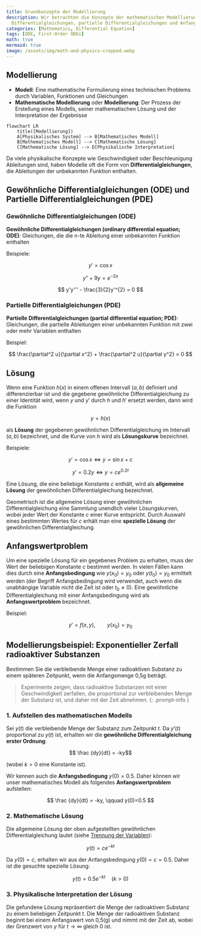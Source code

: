 ```yaml
---
title: Grundkonzepte der Modellierung
description: Wir betrachten die Konzepte der mathematischen Modellierung, gewöhnliche
  Differentialgleichungen, partielle Differentialgleichungen und Anfangswertprobleme.
categories: [Mathematics, Differential Equation]
tags: [ODE, First-Order ODEs]
math: true
mermaid: true
image: /assets/img/math-and-physics-cropped.webp
---
```

## Modellierung
- **Modell**: Eine mathematische Formulierung eines technischen Problems durch Variablen, Funktionen und Gleichungen
- **Mathematische Modellierung** oder **Modellierung**: Der Prozess der Erstellung eines Modells, seiner mathematischen Lösung und der Interpretation der Ergebnisse

```mermaid
flowchart LR
	title([Modellierung])
	A[Physikalisches System] --> B[Mathematisches Modell]
	B[Mathematisches Modell] --> C[Mathematische Lösung]
	C[Mathematische Lösung] --> D[Physikalische Interpretation]
```

Da viele physikalische Konzepte wie Geschwindigkeit oder Beschleunigung Ableitungen sind, haben Modelle oft die Form von **Differentialgleichungen**, die Ableitungen der unbekannten Funktion enthalten.

## Gewöhnliche Differentialgleichungen (ODE) und Partielle Differentialgleichungen (PDE)
### Gewöhnliche Differentialgleichungen (ODE)
**Gewöhnliche Differentialgleichungen (ordinary differential equation; ODE)**: Gleichungen, die die n-te Ableitung einer unbekannten Funktion enthalten

Beispiele:

$$y' = \cos x$$

$$ y'' + 9y = e^{-2x} $$

$$ y'y''' - \frac{3}{2}y'^{2} = 0 $$


### Partielle Differentialgleichungen (PDE)
**Partielle Differentialgleichungen (partial differential equation; PDE)**: Gleichungen, die partielle Ableitungen einer unbekannten Funktion mit zwei oder mehr Variablen enthalten

Beispiel:

$$ \frac{\partial^2 u}{\partial x^2} + \frac{\partial^2 u}{\partial y^2} = 0 $$

## Lösung
Wenn eine Funktion $h(x)$ in einem offenen Intervall $(a, b)$ definiert und differenzierbar ist und die gegebene gewöhnliche Differentialgleichung zu einer Identität wird, wenn $y$ und $y'$ durch $h$ und $h'$ ersetzt werden, dann wird die Funktion

$$ y = h(x) $$

als **Lösung** der gegebenen gewöhnlichen Differentialgleichung im Intervall $(a, b)$ bezeichnet, und die Kurve von $h$ wird als **Lösungskurve** bezeichnet.

Beispiele:

$$ y'=\cos x \Leftrightarrow y=\sin x+c $$

$$ y'=0.2y \Leftrightarrow y=ce^{0.2t} $$

Eine Lösung, die eine beliebige Konstante $c$ enthält, wird als **allgemeine Lösung** der gewöhnlichen Differentialgleichung bezeichnet.

Geometrisch ist die allgemeine Lösung einer gewöhnlichen Differentialgleichung eine Sammlung unendlich vieler Lösungskurven, wobei jeder Wert der Konstante $c$ einer Kurve entspricht. Durch Auswahl eines bestimmten Wertes für $c$ erhält man eine **spezielle Lösung** der gewöhnlichen Differentialgleichung.

## Anfangswertproblem
Um eine spezielle Lösung für ein gegebenes Problem zu erhalten, muss der Wert der beliebigen Konstante $c$ bestimmt werden. In vielen Fällen kann dies durch eine **Anfangsbedingung** wie $y(x_{0})=y_{0}$ oder $y(t_{0})=y_{0}$ ermittelt werden (der Begriff Anfangsbedingung wird verwendet, auch wenn die unabhängige Variable nicht die Zeit ist oder $t_{0}\neq0$). Eine gewöhnliche Differentialgleichung mit einer Anfangsbedingung wird als **Anfangswertproblem** bezeichnet.

Beispiel:

$$ y'=f(x,y),\qquad y(x_{0})=y_{0} $$

## Modellierungsbeispiel: Exponentieller Zerfall radioaktiver Substanzen
Bestimmen Sie die verbleibende Menge einer radioaktiven Substanz zu einem späteren Zeitpunkt, wenn die Anfangsmenge 0,5g beträgt.
> Experimente zeigen, dass radioaktive Substanzen mit einer Geschwindigkeit zerfallen, die proportional zur verbleibenden Menge der Substanz ist, und daher mit der Zeit abnehmen.
{: .prompt-info }

### 1. Aufstellen des mathematischen Modells
Sei $y(t)$ die verbleibende Menge der Substanz zum Zeitpunkt $t$. Da $y'(t)$ proportional zu $y(t)$ ist, erhalten wir die **gewöhnliche Differentialgleichung erster Ordnung**:

$$ \frac {dy}{dt} = -ky$$ 

(wobei $k>0$ eine Konstante ist).

Wir kennen auch die **Anfangsbedingung** $y(0)=0.5$. Daher können wir unser mathematisches Modell als folgendes **Anfangswertproblem** aufstellen:

$$ \frac {dy}{dt} = -ky, \qquad y(0)=0.5 $$

### 2. Mathematische Lösung
Die allgemeine Lösung der oben aufgestellten gewöhnlichen Differentialgleichung lautet (siehe [Trennung der Variablen](/posts/Separation-of-Variables/#modellierungsbeispiel-radiokohlenstoffdatierung-radiocarbon-dating)):

$$ y(t)=ce^{-kt} $$

Da $y(0)=c$, erhalten wir aus der Anfangsbedingung $y(0)=c=0.5$. Daher ist die gesuchte spezielle Lösung:

$$ y(t)=0.5e^{-kt} \quad(k>0)$$

### 3. Physikalische Interpretation der Lösung
Die gefundene Lösung repräsentiert die Menge der radioaktiven Substanz zu einem beliebigen Zeitpunkt $t$. Die Menge der radioaktiven Substanz beginnt bei einem Anfangswert von 0,5(g) und nimmt mit der Zeit ab, wobei der Grenzwert von $y$ für $t \to \infty$ gleich $0$ ist.
